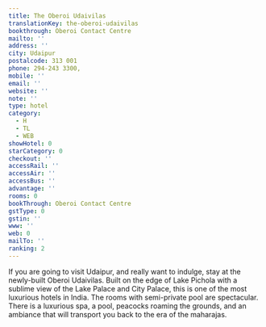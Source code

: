 ```yaml
---
title: The Oberoi Udaivilas
translationKey: the-oberoi-udaivilas
bookthrough: Oberoi Contact Centre
mailto: ''
address: ''
city: Udaipur
postalcode: 313 001
phone: 294-243 3300,
mobile: ''
email: ''
website: ''
note: ''
type: hotel
category:
  - H
  - TL
  - WEB
showHotel: 0
starCategory: 0
checkout: ''
accessRail: ''
accessAir: ''
accessBus: ''
advantage: ''
rooms: 0
bookThrough: Oberoi Contact Centre
gstType: 0
gstin: ''
www: ''
web: 0
mailTo: ''
ranking: 2
---
```



















If you are going to visit Udaipur, and really want to indulge, stay at the newly-built Oberoi Udaivilas. Built on the edge of Lake Pichola with a sublime view of the Lake Palace and City Palace, this is one of the most luxurious hotels in India. The rooms with semi-private pool are spectacular. There is a luxurious spa, a pool, peacocks roaming the grounds, and an ambiance that will transport you back to the era of the maharajas.